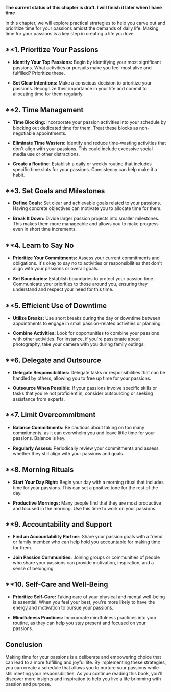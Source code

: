 **The current status of this chapter is draft. I will finish it later when I have time**

In this chapter, we will explore practical strategies to help you carve out and prioritize time for your passions amidst the demands of daily life. Making time for your passions is a key step in creating a life you love.

\*\*1. **Prioritize Your Passions**
-----------------------------------

* **Identify Your Top Passions:** Begin by identifying your most significant passions. What activities or pursuits make you feel most alive and fulfilled? Prioritize these.

* **Set Clear Intentions:** Make a conscious decision to prioritize your passions. Recognize their importance in your life and commit to allocating time for them regularly.

\*\*2. **Time Management**
--------------------------

* **Time Blocking:** Incorporate your passion activities into your schedule by blocking out dedicated time for them. Treat these blocks as non-negotiable appointments.

* **Eliminate Time Wasters:** Identify and reduce time-wasting activities that don't align with your passions. This could include excessive social media use or other distractions.

* **Create a Routine:** Establish a daily or weekly routine that includes specific time slots for your passions. Consistency can help make it a habit.

\*\*3. **Set Goals and Milestones**
-----------------------------------

* **Define Goals:** Set clear and achievable goals related to your passions. Having concrete objectives can motivate you to allocate time for them.

* **Break It Down:** Divide larger passion projects into smaller milestones. This makes them more manageable and allows you to make progress even in short time increments.

\*\*4. **Learn to Say No**
--------------------------

* **Prioritize Your Commitments:** Assess your current commitments and obligations. It's okay to say no to activities or responsibilities that don't align with your passions or overall goals.

* **Set Boundaries:** Establish boundaries to protect your passion time. Communicate your priorities to those around you, ensuring they understand and respect your need for this time.

\*\*5. **Efficient Use of Downtime**
------------------------------------

* **Utilize Breaks:** Use short breaks during the day or downtime between appointments to engage in small passion-related activities or planning.

* **Combine Activities:** Look for opportunities to combine your passions with other activities. For instance, if you're passionate about photography, take your camera with you during family outings.

\*\*6. **Delegate and Outsource**
---------------------------------

* **Delegate Responsibilities:** Delegate tasks or responsibilities that can be handled by others, allowing you to free up time for your passions.

* **Outsource When Possible:** If your passions involve specific skills or tasks that you're not proficient in, consider outsourcing or seeking assistance from experts.

\*\*7. **Limit Overcommitment**
-------------------------------

* **Balance Commitments:** Be cautious about taking on too many commitments, as it can overwhelm you and leave little time for your passions. Balance is key.

* **Regularly Assess:** Periodically review your commitments and assess whether they still align with your passions and goals.

\*\*8. **Morning Rituals**
--------------------------

* **Start Your Day Right:** Begin your day with a morning ritual that includes time for your passions. This can set a positive tone for the rest of the day.

* **Productive Mornings:** Many people find that they are most productive and focused in the morning. Use this time to work on your passions.

\*\*9. **Accountability and Support**
-------------------------------------

* **Find an Accountability Partner:** Share your passion goals with a friend or family member who can help hold you accountable for making time for them.

* **Join Passion Communities:** Joining groups or communities of people who share your passions can provide motivation, inspiration, and a sense of belonging.

\*\*10. **Self-Care and Well-Being**
------------------------------------

* **Prioritize Self-Care:** Taking care of your physical and mental well-being is essential. When you feel your best, you're more likely to have the energy and motivation to pursue your passions.

* **Mindfulness Practices:** Incorporate mindfulness practices into your routine, as they can help you stay present and focused on your passions.

**Conclusion**
--------------

Making time for your passions is a deliberate and empowering choice that can lead to a more fulfilling and joyful life. By implementing these strategies, you can create a schedule that allows you to nurture your passions while still meeting your responsibilities. As you continue reading this book, you'll discover more insights and inspiration to help you live a life brimming with passion and purpose.
